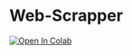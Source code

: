 # Web-Scrapper
[![Open In Colab](https://colab.research.google.com/assets/colab-badge.svg)](https://colab.research.google.com/drive/1MjFmXBeGeZW9dPR9jY7-lnjK53btoGTs#scrollTo=6VL1-eCm9--O)
